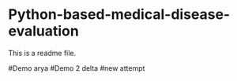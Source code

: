 # Python-based-medical-disease-evaluation
This is a readme file.

#Demo
arya
#Demo 2
delta
#new attempt
